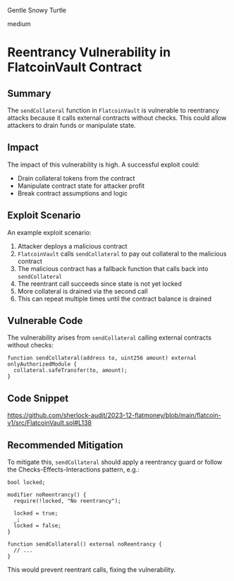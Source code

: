 Gentle Snowy Turtle

medium

# Reentrancy Vulnerability in FlatcoinVault Contract

## Summary

The `sendCollateral` function in `FlatcoinVault` is vulnerable to reentrancy attacks because it calls external contracts without checks. This could allow attackers to drain funds or manipulate state.

## Impact

The impact of this vulnerability is high. A successful exploit could:

- Drain collateral tokens from the contract
- Manipulate contract state for attacker profit
- Break contract assumptions and logic

## Exploit Scenario

An example exploit scenario:

1. Attacker deploys a malicious contract
2. `FlatcoinVault` calls `sendCollateral` to pay out collateral to the malicious contract 
3. The malicious contract has a fallback function that calls back into `sendCollateral`
4. The reentrant call succeeds since state is not yet locked
5. More collateral is drained via the second call
6. This can repeat multiple times until the contract balance is drained

## Vulnerable Code

The vulnerability arises from `sendCollateral` calling external contracts without checks:

```solidity
function sendCollateral(address to, uint256 amount) external onlyAuthorizedModule {
  collateral.safeTransfer(to, amount); 
}
```
## Code Snippet
https://github.com/sherlock-audit/2023-12-flatmoney/blob/main/flatcoin-v1/src/FlatcoinVault.sol#L138

## Recommended Mitigation

To mitigate this, `sendCollateral` should apply a reentrancy guard or follow the Checks-Effects-Interactions pattern, e.g.:

```solidity
bool locked;

modifier noReentrancy() {
  require(!locked, "No reentrancy");

  locked = true;
  _;
  locked = false;
}

function sendCollateral() external noReentrancy {
  // ...
} 
```

This would prevent reentrant calls, fixing the vulnerability.
